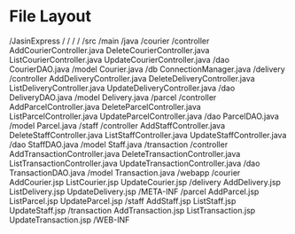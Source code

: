 # File Layout

/JasinExpress
  /
  /
  /
  /
  /src
    /main
      /java
        /courier
          /controller
            AddCourierController.java
            DeleteCourierController.java
            ListCourierController.java
            UpdateCourierController.java
          /dao
            CourierDAO.java
          /model
            Courier.java
        /db
          ConnectionManager.java
        /delivery
          /controller
            AddDeliveryController.java
            DeleteDeliveryController.java
            ListDeliveryController.java
            UpdateDeliveryController.java
          /dao
            DeliveryDAO.java
          /model
            Delivery.java
        /parcel
          /controller
            AddParcelController.java
            DeleteParcelController.java
            ListParcelController.java
            UpdateParcelController.java
          /dao
            ParcelDAO.java
          /model
            Parcel.java
        /staff
          /controller
            AddStaffController.java
            DeleteStaffController.java
            ListStaffController.java
            UpdateStaffController.java
          /dao
            StaffDAO.java
          /model
            Staff.java
        /transaction
          /controller
            AddTransactionController.java
            DeleteTransactionController.java
            ListTransactionController.java
            UpdateTransactionController.java
          /dao
            TransactionDAO.java
          /model
            Transaction.java
      /webapp
        /courier
          AddCourier.jsp
          ListCourier.jsp
          UpdateCourier.jsp
        /delivery
          AddDelivery.jsp
          ListDelivery.jsp
          UpdateDelivery.jsp
        /META-INF
        /parcel
          AddParcel.jsp
          ListParcel.jsp
          UpdateParcel.jsp
        /staff
          AddStaff.jsp
          ListStaff.jsp
          UpdateStaff.jsp
        /transaction
          AddTransaction.jsp
          ListTransaction.jsp
          UpdateTransaction.jsp
        /WEB-INF
